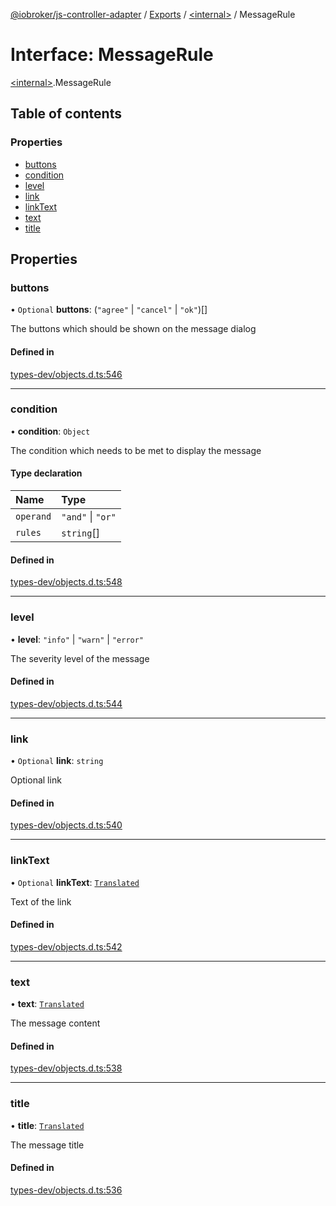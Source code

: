 [@iobroker/js-controller-adapter](../README.md) / [Exports](../modules.md) / [\<internal\>](../modules/internal_.md) / MessageRule

# Interface: MessageRule

[\<internal\>](../modules/internal_.md).MessageRule

## Table of contents

### Properties

- [buttons](internal_.MessageRule.md#buttons)
- [condition](internal_.MessageRule.md#condition)
- [level](internal_.MessageRule.md#level)
- [link](internal_.MessageRule.md#link)
- [linkText](internal_.MessageRule.md#linktext)
- [text](internal_.MessageRule.md#text)
- [title](internal_.MessageRule.md#title)

## Properties

### buttons

• `Optional` **buttons**: (``"agree"`` \| ``"cancel"`` \| ``"ok"``)[]

The buttons which should be shown on the message dialog

#### Defined in

[types-dev/objects.d.ts:546](https://github.com/ioBroker/ioBroker.js-controller/blob/c6e3443f/packages/types-dev/objects.d.ts#L546)

___

### condition

• **condition**: `Object`

The condition which needs to be met to display the message

#### Type declaration

| Name | Type |
| :------ | :------ |
| `operand` | ``"and"`` \| ``"or"`` |
| `rules` | `string`[] |

#### Defined in

[types-dev/objects.d.ts:548](https://github.com/ioBroker/ioBroker.js-controller/blob/c6e3443f/packages/types-dev/objects.d.ts#L548)

___

### level

• **level**: ``"info"`` \| ``"warn"`` \| ``"error"``

The severity level of the message

#### Defined in

[types-dev/objects.d.ts:544](https://github.com/ioBroker/ioBroker.js-controller/blob/c6e3443f/packages/types-dev/objects.d.ts#L544)

___

### link

• `Optional` **link**: `string`

Optional link

#### Defined in

[types-dev/objects.d.ts:540](https://github.com/ioBroker/ioBroker.js-controller/blob/c6e3443f/packages/types-dev/objects.d.ts#L540)

___

### linkText

• `Optional` **linkText**: [`Translated`](../modules/internal_.md#translated)

Text of the link

#### Defined in

[types-dev/objects.d.ts:542](https://github.com/ioBroker/ioBroker.js-controller/blob/c6e3443f/packages/types-dev/objects.d.ts#L542)

___

### text

• **text**: [`Translated`](../modules/internal_.md#translated)

The message content

#### Defined in

[types-dev/objects.d.ts:538](https://github.com/ioBroker/ioBroker.js-controller/blob/c6e3443f/packages/types-dev/objects.d.ts#L538)

___

### title

• **title**: [`Translated`](../modules/internal_.md#translated)

The message title

#### Defined in

[types-dev/objects.d.ts:536](https://github.com/ioBroker/ioBroker.js-controller/blob/c6e3443f/packages/types-dev/objects.d.ts#L536)
